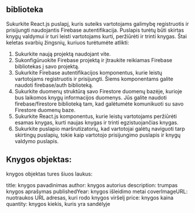 ## biblioteka

Sukurkite React.js puslapį, kuris suteiks vartotojams galimybę registruotis ir prisijungti naudojantis Firebase autentifikacija. Puslapis turėtų būti skirtas knygų valdymui ir turi leisti vartotojams kurti, peržiūrėti ir trinti knygas. Štai keletas svarbių žingsnių, kuriuos turėtumėte atlikti:

1. Sukurkite naują projektą naudojant vite.
2. Sukonfigūruokite Firebase projektą ir įtraukite reikiamas Firebase bibliotekas į savo projektą.
3. Sukurkite Firebase autentifikacijos komponentus, kurie leistų vartotojams registruotis ir prisijungti. Šiems komponentams galite naudoti firebase/auth biblioteką.
4. Sukurkite duomenų struktūrą savo Firestore duomenų bazėje, kurioje bus laikomos knygų informacijos duomenys. Jūs galite naudoti firebase/firestore biblioteką tam, kad galėtumėte komunikuoti su savo Firestore duomenų baze.
5. Sukurkite React.js komponentus, kurie leistų vartotojams peržiūrėti esamas knygas, kurti naujas knygas ir trinti egzistuojančias knygas.
6. Sukurkite puslapio maršrutizatorių, kad vartotojai galėtų naviguoti tarp skirtingų puslapių, tokie kaip vartotojo prisijungimo puslapis ir knygų valdymo puslapis.

## Knygos objektas:

knygos objektas tures šiuos laukus:

title: knygos pavadinimas
author: knygos autorius
description: trumpas knygos aprašymas
publishedYear: knygos išleidimo metai
coverImageURL: nuotraukos URL adresas, kuri rodo knygos viršelį
price: knygos kaina
quantity: knygos kiekis, kuris yra sandėlyje
